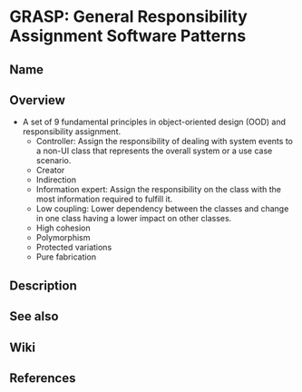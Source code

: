 # GRASP: General Responsibility Assignment Software Patterns

## Name

## Overview
- A set of 9 fundamental principles in object-oriented design (OOD) and responsibility assignment.
   - Controller: Assign the responsibility of dealing with system events to a non-UI class that represents the overall system or a use case scenario.
   - Creator
   - Indirection
   - Information expert: Assign the responsibility on the class with the most information required to fulfill it.
   - Low coupling: Lower dependency between the classes and change in one class having a lower impact on other classes.
   - High cohesion
   - Polymorphism
   - Protected variations
   - Pure fabrication

## Description

## See also

## Wiki

## References
